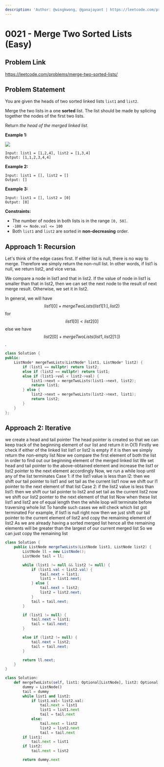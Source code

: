 ```yaml
---
description: 'Author: @wingkwong, @ganajayant | https://leetcode.com/problems/merge-two-sorted-lists/'
---
```


# 0021 - Merge Two Sorted Lists (Easy)

## Problem Link

https://leetcode.com/problems/merge-two-sorted-lists/

## Problem Statement

You are given the heads of two sorted linked lists `list1` and `list2`.

Merge the two lists in a one **sorted** list. The list should be made by splicing together the nodes of the first two lists.

Return _the head of the merged linked list_.

**Example 1:**

![](https://assets.leetcode.com/uploads/2020/10/03/merge\_ex1.jpg)

```
Input: list1 = [1,2,4], list2 = [1,3,4]
Output: [1,1,2,3,4,4]
```

**Example 2:**

```
Input: list1 = [], list2 = []
Output: []
```

**Example 3:**

```
Input: list1 = [], list2 = [0]
Output: [0]
```

**Constraints:**

* The number of nodes in both lists is in the range `[0, 50]`.
* `-100 <= Node.val <= 100`
* Both `list1` and `list2` are sorted in **non-decreasing** order.

## Approach 1: Recursion

Let's think of the edge cases first. If either list is null, there is no way to merge. Therefore we simply return the non-null list. In other words, if list1 is null, we return list2, and vice versa.

We compare a node in list1 and that in list2. If the value of node in list1 is smaller than that in list2, then we can set the next node to the result of next merge result. Otherwise, we set it in list2.

In general, we will have $$list1[0] + mergeTwoLists(list1[1:], list2)$$ for $$list1[0] < list2[0]$$ else we have $$list2[0] + mergeTwoLists(list1, list2[1:])$$.


<Tabs>
<TabItem value="cpp" label="C++">
<SolutionAuthor name="@wingkwong"/>

```cpp
class Solution {
public:
    ListNode* mergeTwoLists(ListNode* list1, ListNode* list2) {
        if (list1 == nullptr) return list2;
        else if (list2 == nullptr) return list1;
        else if (list1->val < list2->val) {
            list1->next = mergeTwoLists(list1->next, list2);
            return list1;
        } else {
            list2->next = mergeTwoLists(list2->next, list1);
            return list2;
        }
    }
};
```
</TabItem>
</Tabs>

## Approach 2: Iterative

we create a head and tail pointer
The head pointer is created so that we can keep track of the beginning element of our list and return it in O(1)
Firstly we check if either of the linked list list1 or list2 is empty if it is then we simply return the non-empty list
Now we compare the first element of both the list in order to find out our beginning element of the merged linked list
We set head and tail pointer to the above-obtained element and increase the list1 or list2 pointer to the next element accordingly
Now, we run a while loop until any of the list terminates
Case 1: if the list1 value is less than l2: then we shift our tail pointer to list1 and set tail as the current list1 now we shift our l1 pointer to the next element of that list
Case 2: if the list2 value is less than list1: then we shift our tail pointer to list2 and set tail as the current list2 now we shift our list2 pointer to the next element of that list
Now when these list list1 and list2 are of equal length then the while loop will terminate before traversing whole list
To handle such cases we will check which list got terminated
For example, if list1 is null right now then we just shift our tail pointer to the current element of list2 and copy the remaining element of list2
As we are already having a sorted merged list hence all the remaining elements will be greater than the largest of our current merged list So we can just copy the remaining list

<Tabs>
<TabItem value="java" label="Java">
<SolutionAuthor name="@ganajayant"/>

```java
class Solution {
    public ListNode mergeTwoLists(ListNode list1, ListNode list2) {
        ListNode ll = new ListNode();
        ListNode tail = ll;

        while (list1 != null && list2 != null) {
            if (list1.val < list2.val) {
                tail.next = list1;
                list1 = list1.next;
            } else {
                tail.next = list2;
                list2 = list2.next;
            }
            tail = tail.next;
        }

        if (list1 != null) {
            tail.next = list1;
            tail = tail.next;
        }

        else if (list2 != null) {
            tail.next = list2;
            tail = tail.next;
        }

        return ll.next;
    }
}
```
</TabItem>

<TabItem value="python" label="python">
<SolutionAuthor name="@sourav"/>

```python
class Solution:
    def mergeTwoLists(self, list1: Optional[ListNode], list2: Optional[ListNode]) -> Optional[ListNode]:
        dummy = ListNode() 
        tail = dummy
        while list1 and list2:
            if list1.val< list2.val:
                tail.next = list1
                list1 = list1.next
                tail = tail.next
            else:
                tail.next = list2
                list2 = list2.next
                tail = tail.next
        if list1:
            tail.next = list1
        if list2:
            tail.next = list2

        return dummy.next
```
</TabItem>
</Tabs>
